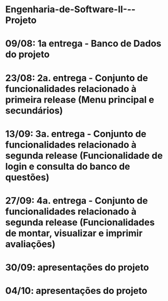 # Engenharia-de-Software-II---Projeto

# 09/08: 1a entrega - Banco de Dados do projeto
# 23/08: 2a. entrega - Conjunto de funcionalidades relacionado à primeira release (Menu principal e secundários)
# 13/09: 3a. entrega - Conjunto de funcionalidades relacionado à segunda release (Funcionalidade de login e consulta do banco de questões)
# 27/09: 4a. entrega - Conjunto de funcionalidades relacionado à segunda release (Funcionalidades de montar, visualizar e imprimir avaliações)
# 30/09: apresentações do projeto
# 04/10: apresentações do projeto
